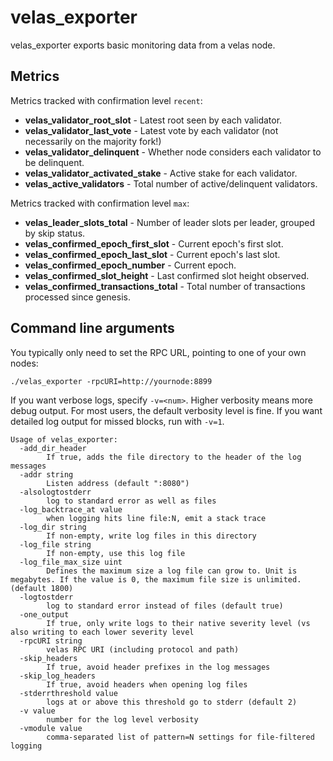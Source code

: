 # velas_exporter

velas_exporter exports basic monitoring data from a velas node.

## Metrics

Metrics tracked with confirmation level `recent`:

- **velas_validator_root_slot** - Latest root seen by each validator.
- **velas_validator_last_vote** - Latest vote by each validator (not necessarily on the majority fork!)
- **velas_validator_delinquent** - Whether node considers each validator to be delinquent.
- **velas_validator_activated_stake**  - Active stake for each validator. 
- **velas_active_validators** - Total number of active/delinquent validators.

Metrics tracked with confirmation level `max`:

- **velas_leader_slots_total** - Number of leader slots per leader, grouped by skip status.
- **velas_confirmed_epoch_first_slot** - Current epoch's first slot.
- **velas_confirmed_epoch_last_slot** - Current epoch's last slot.
- **velas_confirmed_epoch_number** - Current epoch.
- **velas_confirmed_slot_height** - Last confirmed slot height observed.
- **velas_confirmed_transactions_total** - Total number of transactions processed since genesis.

## Command line arguments

You typically only need to set the RPC URL, pointing to one of your own nodes:

    ./velas_exporter -rpcURI=http://yournode:8899
    
If you want verbose logs, specify `-v=<num>`. Higher verbosity means more debug output. For most users, the default
verbosity level is fine. If you want detailed log output for missed blocks, run with `-v=1`.

```
Usage of velas_exporter:
  -add_dir_header
        If true, adds the file directory to the header of the log messages
  -addr string
        Listen address (default ":8080")
  -alsologtostderr
        log to standard error as well as files
  -log_backtrace_at value
        when logging hits line file:N, emit a stack trace
  -log_dir string
        If non-empty, write log files in this directory
  -log_file string
        If non-empty, use this log file
  -log_file_max_size uint
        Defines the maximum size a log file can grow to. Unit is megabytes. If the value is 0, the maximum file size is unlimited. (default 1800)
  -logtostderr
        log to standard error instead of files (default true)
  -one_output
        If true, only write logs to their native severity level (vs also writing to each lower severity level
  -rpcURI string
        velas RPC URI (including protocol and path)
  -skip_headers
        If true, avoid header prefixes in the log messages
  -skip_log_headers
        If true, avoid headers when opening log files
  -stderrthreshold value
        logs at or above this threshold go to stderr (default 2)
  -v value
        number for the log level verbosity
  -vmodule value
        comma-separated list of pattern=N settings for file-filtered logging
```
